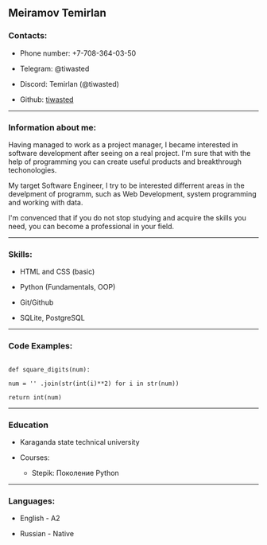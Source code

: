 ## Meiramov Temirlan

### Contacts:

* Phone number: +7-708-364-03-50

* Telegram: @tiwasted

* Discord: Temirlan (@tiwasted)   

* Github: [tiwasted](https://github.com/tiwasted)

---

### Information about me:

Having managed to work as a project manager, I became interested in software development after seeing on a real project. I'm sure that with the help of programming you can create useful products and breakthrough techonologies.

My target Software Engineer, I try to be interested differrent areas in the develpment of programm, such as Web Development, system programming and working with data.

I'm convenced that if you do not stop studying and acquire the skills you need, you can become a professional in your field.

---
### Skills:

* HTML and CSS (basic)

* Python (Fundamentals, OOP)

* Git/Github

* SQLite, PostgreSQL
---
### Code Examples:

```

def square_digits(num):

num = '' .join(str(int(i)**2) for i in str(num))

return int(num)

```
---
### Education

* Karaganda state technical university

* Courses:
  + Stepik: Поколение Python

---
### Languages:

* English - A2

* Russian - Native